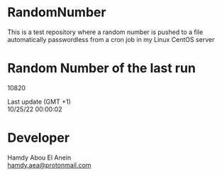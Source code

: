 # RandomNumber    
This is a test repository where a random number is pushed to a file automatically passwordless from a cron job in my Linux CentOS server    
# Random Number of the last run   
10820
      
Last update (GMT +1)    
10/25/22 00:00:02
# Developer    
Hamdy Abou El Anein   
hamdy.aea@protonmail.com
